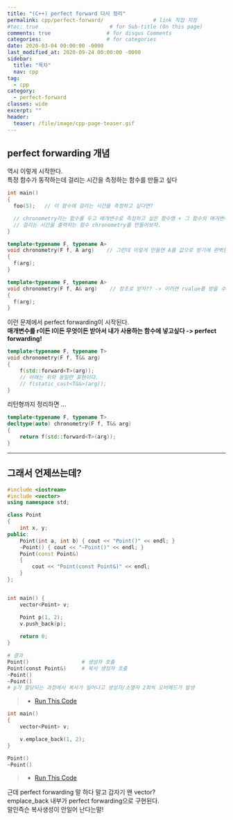 ```yaml
---
title: "(C++) perfect forward 다시 정리"
permalink: cpp/perfect-forward/                # link 직접 지정
#toc: true                       # for Sub-title (On this page)
comments: true                  # for disqus Comments
categories:                     # for categories
date: 2020-03-04 00:00:00 -0000
last_modified_at: 2020-09-24 00:00:00 -0000
sidebar:
  title: "목차"
  nav: cpp
tag:
  - cpp
category:
  - perfect-forward
classes: wide
excerpt: ""
header:
  teaser: /file/image/cpp-page-teaser.gif
---
```


## perfect forwarding 개념

역시 이렇게 시작한다.<br>
특정 함수가 동작하는데 걸리는 시간을 측정하는 함수를 만들고 싶다<br>

```cpp
int main()
{
  foo(5);   // 이 함수에 걸리는 시간을 측정하고 싶다면?

  // chronometry라는 함수를 두고 매개변수로 측정하고 싶은 함수명 + 그 함수의 매겨변수를 넣으면
  // 걸리는 시간을 출력하는 함수 chronometry를 만들어보자.
}
```

```cpp
template<typename F, typename A>
void chronometry(F f, A arg)    // 그런데 이렇게 만들면 A를 값으로 받기에 완벽한 복사라 할 수 없다.
{
  f(arg);
}
```

```cpp
template<typename F, typename A>
void chronometry(F f, A& arg)    // 참조로 받자?? -> 이러면 rvalue를 받을 수 없다.
{
  f(arg);
}
```

이런 문제에서 perfect forwarding이 시작된다.<br>
**매개변수를 r이든 l이든 무엇이든 받아서 내가 사용하는 함수에 넣고싶다 -> perfect forwarding!**

```cpp
template<typename F, typename T> 
void chronometry(F f, T&& arg)
{
    f(std::forward<T>(arg));
    // 아래는 위와 동일한 표현이다.
    // f(static_cast<T&&>(arg));
}
```

리턴형까지 정리하면 ...

```cpp
template<typename F, typename T>
decltype(auto) chronometry(F f, T&& arg)
{
    return f(std::forward<T>(arg));
}
```

---

## 그래서 언제쓰는데?

```cpp
#include <iostream>
#include <vector>
using namespace std;

class Point
{
    int x, y;
public:
    Point(int a, int b) { cout << "Point()" << endl; }
    ~Point() { cout << "~Point()" << endl; }
    Point(const Point&)
    {
        cout << "Point(const Point&)" << endl;
    }
};


int main() {
	vector<Point> v;

    Point p(1, 2);
    v.push_back(p);
    
	return 0;
}
```

```s
# 결과
Point()                 # 생성자 호출
Point(const Point&)     # 복사 생성자 호출
~Point()
~Point()
# p가 할당되는 과정에서 복사가 일어나고 생성자/소멸자 2회씩 오버헤드가 발생
```

> * [Run This Code](https://ideone.com/tYXp0c)

```cpp
int main()
{
    vector<Point> v;

    v.emplace_back(1, 2);
}
```

```s
Point()
~Point()
```

> * [Run This Code](https://ideone.com/CTGeVt)

근데 perfect forwarding 말 하다 말고 갑자기 왠 vector?<br>
emplace_back 내부가 perfect forwarding으로 구현된다.<br>
말인즉슨 복사생성이 안일어 난다는말!
